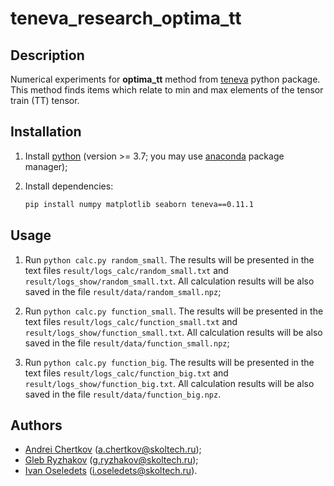 # teneva_research_optima_tt


## Description

Numerical experiments for **optima_tt** method from [teneva](https://github.com/AndreiChertkov/teneva) python package. This method finds items which relate to min and max elements of the tensor train (TT) tensor.


## Installation

1. Install [python](https://www.python.org) (version >= 3.7; you may use [anaconda](https://www.anaconda.com) package manager);

2. Install dependencies:
    ```bash
    pip install numpy matplotlib seaborn teneva==0.11.1
    ```


## Usage

1. Run `python calc.py random_small`. The results will be presented in the text files `result/logs_calc/random_small.txt` and `result/logs_show/random_small.txt`. All calculation results will be also saved in the file `result/data/random_small.npz`;

2. Run `python calc.py function_small`. The results will be presented in the text files `result/logs_calc/function_small.txt` and `result/logs_show/function_small.txt`. All calculation results will be also saved in the file `result/data/function_small.npz`;

3. Run `python calc.py function_big`. The results will be presented in the text files `result/logs_calc/function_big.txt` and `result/logs_show/function_big.txt`. All calculation results will be also saved in the file `result/data/function_big.npz`.


## Authors

- [Andrei Chertkov](https://github.com/AndreiChertkov) (a.chertkov@skoltech.ru);
- [Gleb Ryzhakov](https://github.com/G-Ryzhakov) (g.ryzhakov@skoltech.ru);
- [Ivan Oseledets](https://github.com/oseledets) (i.oseledets@skoltech.ru).
